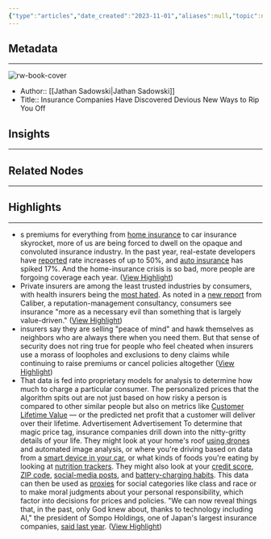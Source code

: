 ```yaml
---
{"type":"articles","date_created":"2023-11-01","aliases":null,"topic":null,"url":"https://www.businessinsider.com/insurance-companies-get-you-to-pay-more-deny-claims-2023-10","layout":null,"banner":null,"dg-publish":true,"tags":null,"permalink":"/300-biblio/200-articles/insurance-companies-have-discovered-devious-new-ways-to-rip-you-off/","dgPassFrontmatter":true,"created":"2023-10-31T21:43:36.756-05:00","updated":"2023-10-31T21:43:37.066-05:00"}
---
```


## Metadata
---
![rw-book-cover](https://i.insider.com/65318ddb96f7540cd060e9c9?width=1200&format=jpeg)
- Author:: [[Jathan Sadowski\|Jathan Sadowski]]
- Title:: Insurance Companies Have Discovered Devious New Ways to Rip You Off



## Insights
---
## Related Nodes
---

## Highlights 
---
- s premiums for everything from [home insurance](https://www.businessinsider.com/cost-of-home-insurance-skyrocketing-crushing-homeowners-wildfires-flooding-storms-2023-8) to car insurance skyrocket, more of us are being forced to dwell on the opaque and convoluted insurance industry.
  In the past year, real-estate developers have [reported](https://www.bloomberg.com/news/articles/2023-09-12/transcript-howard-hughes-ceo-david-o-reilly-on-real-estate-development?srnd=oddlots) rate increases of up to 50%, and [auto insurance](https://www.businessinsider.com/personal-finance/car-insurance-rates-increase-by-end-of-year-2023-9) has spiked 17%. And the home-insurance crisis is so bad, more people are forgoing coverage each year. ([View Highlight](https://read.readwise.io/read/01he4ag774g241rjjzam3nxget))
- Private insurers are among the least trusted industries by consumers, with health insurers being the [most hated](https://jacobin.com/2021/06/us-health-care-medicare-insurance). As noted in a [new report](https://5127434.fs1.hubspotusercontent-na1.net/hubfs/5127434/Report%20Downloadables/Financial%20Services%20Reputation%20Report%202023%20-%20Caliber.pdf) from Caliber, a reputation-management consultancy, consumers see insurance "more as a necessary evil than something that is largely value-driven." ([View Highlight](https://read.readwise.io/read/01he4ahdnhqstc8hmd53zkf2qh))
- insurers say they are selling "peace of mind" and hawk themselves as neighbors who are always there when you need them. But that sense of security does not ring true for people who feel cheated when insurers use a morass of loopholes and exclusions to deny claims while continuing to raise premiums or cancel policies altogether ([View Highlight](https://read.readwise.io/read/01he4aj6qg3mgh9mtwseh2wsre))
- That data is fed into proprietary models for analysis to determine how much to charge a particular consumer. The personalized prices that the algorithm spits out are not just based on how risky a person is compared to other similar people but also on metrics like [Customer Lifetime Value](https://www.the-digital-insurer.com/cif-why-customer-lifetime-value-is-the-key-metric-every-digital-business-needs-to-focus-on-and-how-to-effectively-adopt-it-in-insurance/) — or the predicted net profit that a customer will deliver over their lifetime.
  Advertisement
  Advertisement
  To determine that magic price tag, insurance companies drill down into the nitty-gritty details of your life. They might look at your home's roof [using drones](https://www.eagleview.com/insurance/drone-roof-inspection-for-insurance-a-full-guide/) and automated image analysis, or where you're driving based on data from a [smart device in your car](https://www.trustage.com/learn/understanding-insurance/how-do-car-tracking-devices-work), or what kinds of foods you're eating by looking at [nutrition trackers](https://www.fiercehealthcare.com/payers/elevance-health-rolls-out-nutrition-tracker-its-sydney-member-app). They might also look at your [credit score](https://affiliate.insider.com/?h=aa7bdc403463eaad9c0d63b8e8b7e7d3e5cf5904741789d03211963005a4e0bc&postID=6531458fcb790ff8bec23092&postSlug=insurance-companies-get-you-to-pay-more-deny-claims-2023-10&site=bi&u=https%3A%2F%2Fwww.credible.com%2Fblog%2Fhome-insurance%2Finsurance-score%2F&amazonTrackingID=null&platform=browser&sc=false&disabled=false), [ZIP code](https://www.rateforce.com/blog/auto-insurance/does-zip-code-affect-car-insurance/), [social-media posts](https://verdict.justia.com/2012/01/03/will-insurers-begin-to-use-social-media-postings-to-calculate-premiums), and [battery-charging habits](https://www.wsj.com/articles/want-a-loan-in-china-keep-your-phone-charged-1491474250). This data can then be used as [proxies](https://ilr.law.uiowa.edu/print/volume-105-issue-3/proxy-discrimination-in-the-age-of-artificial-intelligence-and-big-data) for social categories like class and race or to make moral judgments about your personal responsibility, which factor into decisions for prices and policies.
  "We can now reveal things that, in the past, only God knew about, thanks to technology including AI," the president of Sompo Holdings, one of Japan's largest insurance companies, [said last year](https://www.ft.com/content/a3372e1a-d43c-403e-97e5-449b50d51b87). ([View Highlight](https://read.readwise.io/read/01he4ak0sqxj2brv0j7ghxk481))
